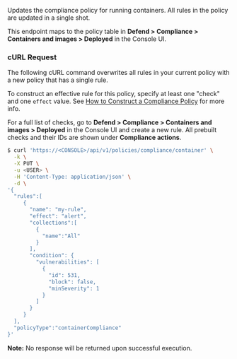 Updates the compliance policy for running containers.
All rules in the policy are updated in a single shot.

This endpoint maps to the policy table in **Defend > Compliance > Containers and images > Deployed** in the Console UI.


### cURL Request

The following cURL command overwrites all rules in your current policy with a new policy that has a single rule.

To construct an effective rule for this policy, specify at least one "check" and one `effect` value. 
See [How to Construct a Compliance Policy](#how-to-construct-a-compliance-policy) for more info.

For a full list of checks, go to **Defend > Compliance > Containers and images > Deployed** in the Console UI and create a new rule.
All prebuilt checks and their IDs are shown under **Compliance actions**.

```bash
$ curl 'https://<CONSOLE>/api/v1/policies/compliance/container' \
  -k \
  -X PUT \
  -u <USER> \
  -H 'Content-Type: application/json' \
  -d \
'{
  "rules":[
     {
       "name": "my-rule",
       "effect": "alert",
       "collections":[
         {
           "name":"All"
         }
       ],
       "condition": {
         "vulnerabilities": [
           {
             "id": 531,
             "block": false,
             "minSeverity": 1
           }
         ]
       }
     }
  ],
  "policyType":"containerCompliance"
}'
```

**Note:** No response will be returned upon successful execution.


